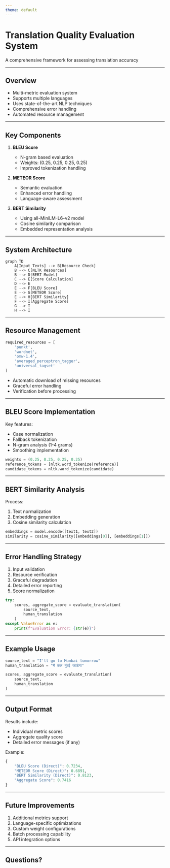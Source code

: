 ```yaml
---
theme: default
---
```


# Translation Quality Evaluation System
A comprehensive framework for assessing translation accuracy

---

## Overview

- Multi-metric evaluation system
- Supports multiple languages
- Uses state-of-the-art NLP techniques
- Comprehensive error handling
- Automated resource management

---

## Key Components

1. **BLEU Score**
   - N-gram based evaluation
   - Weights: (0.25, 0.25, 0.25, 0.25)
   - Improved tokenization handling

2. **METEOR Score**
   - Semantic evaluation
   - Enhanced error handling
   - Language-aware assessment

3. **BERT Similarity**
   - Using all-MiniLM-L6-v2 model
   - Cosine similarity comparison
   - Embedded representation analysis

---

## System Architecture

```mermaid
graph TD
    A[Input Texts] --> B[Resource Check]
    B --> C[NLTK Resources]
    B --> D[BERT Model]
    C --> E[Score Calculation]
    D --> E
    E --> F[BLEU Score]
    E --> G[METEOR Score]
    E --> H[BERT Similarity]
    F --> I[Aggregate Score]
    G --> I
    H --> I
```

---

## Resource Management

```python
required_resources = [
    'punkt',
    'wordnet',
    'omw-1.4',
    'averaged_perceptron_tagger',
    'universal_tagset'
]
```

- Automatic download of missing resources
- Graceful error handling
- Verification before processing

---

## BLEU Score Implementation

Key features:
- Case normalization
- Fallback tokenization
- N-gram analysis (1-4 grams)
- Smoothing implementation

```python
weights = (0.25, 0.25, 0.25, 0.25)
reference_tokens = [nltk.word_tokenize(reference)]
candidate_tokens = nltk.word_tokenize(candidate)
```

---

## BERT Similarity Analysis

Process:
1. Text normalization
2. Embedding generation
3. Cosine similarity calculation

```python
embeddings = model.encode([text1, text2])
similarity = cosine_similarity([embeddings[0]], [embeddings[1]])
```

---

## Error Handling Strategy

1. Input validation
2. Resource verification
3. Graceful degradation
4. Detailed error reporting
5. Score normalization

```python
try:
    scores, aggregate_score = evaluate_translation(
        source_text, 
        human_translation
    )
except ValueError as e:
    print(f"Evaluation Error: {str(e)}")
```

---

## Example Usage

```python
source_text = "I'll go to Mumbai tomorrow"
human_translation = "मैं कल मुंबई जाऊंगा"

scores, aggregate_score = evaluate_translation(
    source_text,
    human_translation
)
```

---

## Output Format

Results include:
- Individual metric scores
- Aggregate quality score
- Detailed error messages (if any)

Example:
```python
{
    "BLEU Score (Direct)": 0.7234,
    "METEOR Score (Direct)": 0.6891,
    "BERT Similarity (Direct)": 0.8123,
    "Aggregate Score": 0.7416
}
```

---

## Future Improvements

1. Additional metrics support
2. Language-specific optimizations
3. Custom weight configurations
4. Batch processing capability
5. API integration options

---

## Questions?
